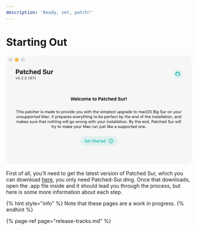 ```yaml
---
description: 'Ready, set, patch!'
---
```


# Starting Out

![](../.gitbook/assets/screen-shot-2021-04-19-at-6.43.17-pm.png)



First of all, you'll need to get the latest version of Patched Sur, which you can download [here](https://github.com/BenSova/Patched-Sur/releases/latest), you only need Patched-Sur.dmg. Once that downloads, open the .app file inside and it should lead you through the process, but here is some more information about each step.

{% hint style="info" %}
Note that these pages are a work in progress.
{% endhint %}

{% page-ref page="release-tracks.md" %}





